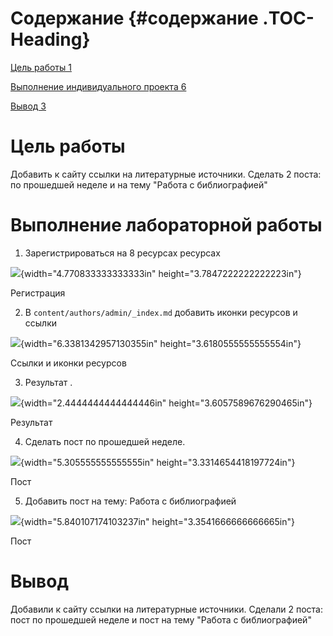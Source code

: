 # Содержание {#содержание .TOC-Heading}

[Цель работы 1](#цель-работы)

[Выполнение индивидуального проекта 6](#выполнение-лабораторной-работы)

[Вывод 3](#вывод)

# Цель работы

Добавить к сайту ссылки на литературные источники. Сделать 2 поста: по
прошедшей неделе и на тему "Работа с библиографией"

# Выполнение лабораторной работы

1.  Зарегистрироваться на 8 ресурсах ресурсах

![](media/image1.png){width="4.770833333333333in"
height="3.7847222222222223in"}

Регистрация

2.  В `content/authors/admin/_index.md` добавить иконки ресурсов и
    ссылки

![](media/image2.png){width="6.3381342957130355in"
height="3.6180555555555554in"}

Ссылки и иконки ресурсов

3.  Результат .

![](media/image3.png){width="2.4444444444444446in"
height="3.6057589676290465in"}

Результат

4.  Сделать пост по прошедшей неделе.

![](media/image4.png){width="5.305555555555555in"
height="3.3314654418197724in"}

Пост

5.  Добавить пост на тему: Работа с библиографией

![](media/image5.png){width="5.840107174103237in"
height="3.3541666666666665in"}

Пост

# Вывод

Добавили к сайту ссылки на литературные источники. Сделали 2 поста: пост
по прошедшей неделе и пост на тему "Работа с библиографией"
